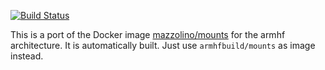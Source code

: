 [![Build Status](https://armdrone.strahlungsfrei.de/api/badges/armhf-docker-library/mounts/status.svg)](https://armdrone.strahlungsfrei.de/armhf-docker-library/mounts)

This is a port of the Docker image [mazzolino/mounts](https://hub.docker.com/r/mazzolino/mounts/) for the armhf architecture. It is automatically built. Just use `armhfbuild/mounts` as image instead.

